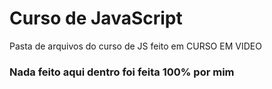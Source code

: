 # Curso de JavaScript

Pasta de arquivos do curso de JS feito em CURSO EM VIDEO



### Nada feito aqui dentro foi feita 100% por mim


